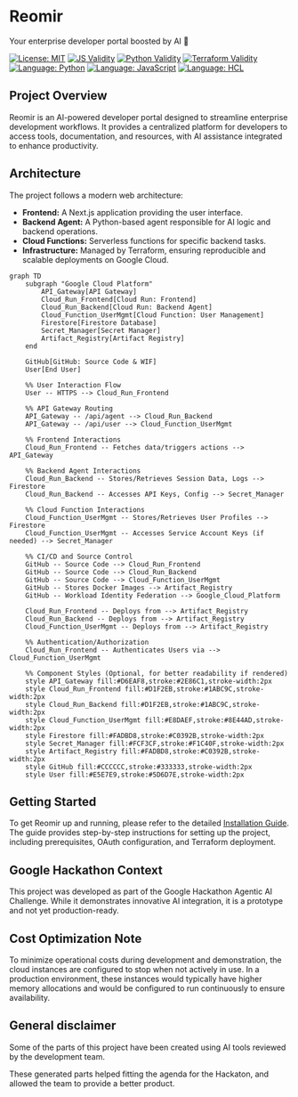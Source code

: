 # Reomir

Your enterprise developer portal boosted by AI :rocket:

[![License: MIT](https://img.shields.io/badge/License-MIT-yellow.svg)](https://opensource.org/licenses/MIT)
[![JS Validity](https://github.com/NAG763/REOMIR/actions/workflows/check_js_validity.yml/badge.svg)](https://github.com/NAG763/REOMIR/actions/workflows/check_js_validity.yml)
[![Python Validity](https://github.com/NAG763/REOMIR/actions/workflows/check_python_validity.yml/badge.svg)](https://github.com/NAG763/REOMIR/actions/workflows/check_python_validity.yml)
[![Terraform Validity](https://github.com/NAG763/REOMIR/actions/workflows/check_tf_validity.yml/badge.svg)](https://github.com/NAG763/REOMIR/actions/workflows/check_tf_validity.yml)
[![Language: Python](https://img.shields.io/badge/Python-3776AB?logo=python&logoColor=white)](https://www.python.org)
[![Language: JavaScript](https://img.shields.io/badge/JavaScript-F7DF1E?logo=javascript&logoColor=black)](https://developer.mozilla.org/en-US/docs/Web/JavaScript)
[![Language: HCL](https://img.shields.io/badge/Terraform-7B42BC?logo=terraform&logoColor=white)](https://www.terraform.io)

## Project Overview

Reomir is an AI-powered developer portal designed to streamline enterprise development workflows. It provides a centralized platform for developers to access tools, documentation, and resources, with AI assistance integrated to enhance productivity.

## Architecture

The project follows a modern web architecture:

*   **Frontend:** A Next.js application providing the user interface.
*   **Backend Agent:** A Python-based agent responsible for AI logic and backend operations.
*   **Cloud Functions:** Serverless functions for specific backend tasks.
*   **Infrastructure:** Managed by Terraform, ensuring reproducible and scalable deployments on Google Cloud.

```mermaid
graph TD
    subgraph "Google Cloud Platform"
        API_Gateway[API Gateway]
        Cloud_Run_Frontend[Cloud Run: Frontend]
        Cloud_Run_Backend[Cloud Run: Backend Agent]
        Cloud_Function_UserMgmt[Cloud Function: User Management]
        Firestore[Firestore Database]
        Secret_Manager[Secret Manager]
        Artifact_Registry[Artifact Registry]
    end

    GitHub[GitHub: Source Code & WIF]
    User[End User]

    %% User Interaction Flow
    User -- HTTPS --> Cloud_Run_Frontend

    %% API Gateway Routing
    API_Gateway -- /api/agent --> Cloud_Run_Backend
    API_Gateway -- /api/user --> Cloud_Function_UserMgmt

    %% Frontend Interactions
    Cloud_Run_Frontend -- Fetches data/triggers actions --> API_Gateway

    %% Backend Agent Interactions
    Cloud_Run_Backend -- Stores/Retrieves Session Data, Logs --> Firestore
    Cloud_Run_Backend -- Accesses API Keys, Config --> Secret_Manager

    %% Cloud Function Interactions
    Cloud_Function_UserMgmt -- Stores/Retrieves User Profiles --> Firestore
    Cloud_Function_UserMgmt -- Accesses Service Account Keys (if needed) --> Secret_Manager

    %% CI/CD and Source Control
    GitHub -- Source Code --> Cloud_Run_Frontend
    GitHub -- Source Code --> Cloud_Run_Backend
    GitHub -- Source Code --> Cloud_Function_UserMgmt
    GitHub -- Stores Docker Images --> Artifact_Registry
    GitHub -- Workload Identity Federation --> Google_Cloud_Platform

    Cloud_Run_Frontend -- Deploys from --> Artifact_Registry
    Cloud_Run_Backend -- Deploys from --> Artifact_Registry
    Cloud_Function_UserMgmt -- Deploys from --> Artifact_Registry

    %% Authentication/Authorization
    Cloud_Run_Frontend -- Authenticates Users via --> Cloud_Function_UserMgmt

    %% Component Styles (Optional, for better readability if rendered)
    style API_Gateway fill:#D6EAF8,stroke:#2E86C1,stroke-width:2px
    style Cloud_Run_Frontend fill:#D1F2EB,stroke:#1ABC9C,stroke-width:2px
    style Cloud_Run_Backend fill:#D1F2EB,stroke:#1ABC9C,stroke-width:2px
    style Cloud_Function_UserMgmt fill:#E8DAEF,stroke:#8E44AD,stroke-width:2px
    style Firestore fill:#FADBD8,stroke:#C0392B,stroke-width:2px
    style Secret_Manager fill:#FCF3CF,stroke:#F1C40F,stroke-width:2px
    style Artifact_Registry fill:#FADBD8,stroke:#C0392B,stroke-width:2px
    style GitHub fill:#CCCCCC,stroke:#333333,stroke-width:2px
    style User fill:#E5E7E9,stroke:#5D6D7E,stroke-width:2px
```

## Getting Started

To get Reomir up and running, please refer to the detailed [Installation Guide](INSTALL.md). The guide provides step-by-step instructions for setting up the project, including prerequisites, OAuth configuration, and Terraform deployment.

## Google Hackathon Context

This project was developed as part of the Google Hackathon Agentic AI Challenge. While it demonstrates innovative AI integration, it is a prototype and not yet production-ready.

## Cost Optimization Note

To minimize operational costs during development and demonstration, the cloud instances are configured to stop when not actively in use. In a production environment, these instances would typically have higher memory allocations and would be configured to run continuously to ensure availability.

## General disclaimer

Some of the parts of this project have been created using AI tools reviewed by the development team.

These generated parts helped fitting the agenda for the Hackaton, and allowed the team to provide a better product.